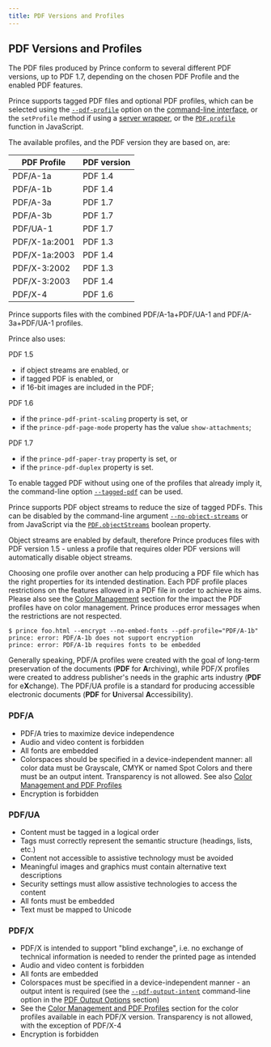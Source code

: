 ```yaml
---
title: PDF Versions and Profiles
---
```


PDF Versions and Profiles
-------------------------

The PDF files produced by Prince conform to several different PDF versions, up to PDF 1.7, depending on the chosen PDF Profile and the enabled PDF features.

Prince supports tagged PDF files and optional PDF profiles, which can be selected using the [`--pdf-profile`](doc-refs.html#cl-pdf-profile) option on the [command-line interface](doc-refs.html#command-line), or the `setProfile` method if using a [server wrapper](server-integration.html#wrappers), or the [`PDF.profile`](doc-refs.html#window.PDF.profile) function in JavaScript.

The available profiles, and the PDF version they are based on, are:

| PDF Profile   | PDF version |
|---------------|-------------|
| PDF/A-1a      | PDF 1.4     |
| PDF/A-1b      | PDF 1.4     |
| PDF/A-3a      | PDF 1.7     |
| PDF/A-3b      | PDF 1.7     |
| PDF/UA-1      | PDF 1.7     |
| PDF/X-1a:2001 | PDF 1.3     |
| PDF/X-1a:2003 | PDF 1.4     |
| PDF/X-3:2002  | PDF 1.3     |
| PDF/X-3:2003  | PDF 1.4     |
| PDF/X-4       | PDF 1.6     |

Prince supports files with the combined PDF/A-1a+PDF/UA-1 and PDF/A-3a+PDF/UA-1 profiles.

Prince also uses:

PDF 1.5  
-   if object streams are enabled, or
-   if tagged PDF is enabled, or
-   if 16-bit images are included in the PDF;

PDF 1.6  
-   if the `prince-pdf-print-scaling` property is set, or
-   if the `prince-pdf-page-mode` property has the value `show-attachments`;

PDF 1.7  
-   if the `prince-pdf-paper-tray` property is set, or
-   if the `prince-pdf-duplex` property is set.

To enable tagged PDF without using one of the profiles that already imply it, the command-line option [`--tagged-pdf`](doc-refs.html#cl-tagged-pdf) can be used.

Prince supports PDF object streams to reduce the size of tagged PDFs. This can be disabled by the command-line argument [`--no-object-streams`](doc-refs.html#cl-no-object-streams) or from JavaScript via the [`PDF.objectStreams`](doc-refs.html#window.PDF.objectStreams) boolean property.

Object streams are enabled by default, therefore Prince produces files with PDF version 1.5 - unless a profile that requires older PDF versions will automatically disable object streams.

Choosing one profile over another can help producing a PDF file which has the right properties for its intended destination. Each PDF profile places restrictions on the features allowed in a PDF file in order to achieve its aims. Please also see the [Color Management](color-management.html#color-management) section for the impact the PDF profiles have on color management. Prince produces error messages when the restrictions are not respected.


    $ prince foo.html --encrypt --no-embed-fonts --pdf-profile="PDF/A-1b"
    prince: error: PDF/A-1b does not support encryption
    prince: error: PDF/A-1b requires fonts to be embedded

Generally speaking, PDF/A profiles were created with the goal of long-term preservation of the documents (**PDF** for **A**rchiving), while PDF/X profiles were created to address publisher's needs in the graphic arts industry (**PDF** for e**X**change). The PDF/UA profile is a standard for producing accessible electronic documents (**PDF** for **U**niversal **A**ccessibility).

### PDF/A

-   PDF/A tries to maximize device independence
-   Audio and video content is forbidden
-   All fonts are embedded
-   Colorspaces should be specified in a device-independent manner: all color data must be Grayscale, CMYK or named Spot Colors and there must be an output intent. Transparency is not allowed. See also [Color Management and PDF Profiles](color-management.html#pdf-colman)
-   Encryption is forbidden

### PDF/UA

-   Content must be tagged in a logical order
-   Tags must correctly represent the semantic structure (headings, lists, etc.)
-   Content not accessible to assistive technology must be avoided
-   Meaningful images and graphics must contain alternative text descriptions
-   Security settings must allow assistive technologies to access the content
-   All fonts must be embedded
-   Text must be mapped to Unicode

### PDF/X

-   PDF/X is intended to support "blind exchange", i.e. no exchange of technical information is needed to render the printed page as intended
-   Audio and video content is forbidden
-   All fonts are embedded
-   Colorspaces must be specified in a device-independent manner - an output intent is required (see the [`--pdf-output-intent`](doc-refs.html#cl-pdf-output-intent) command-line option in the [PDF Output Options](doc-refs.html#cmd-pdf) section)
-   See the [Color Management and PDF Profiles](color-management.html#pdf-colman) section for the color profiles available in each PDF/X version. Transparency is not allowed, with the exception of PDF/X-4
-   Encryption is forbidden

